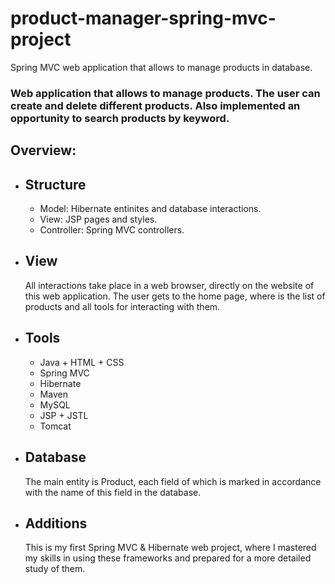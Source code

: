 # product-manager-spring-mvc-project
Spring MVC web application that allows to manage products in database.
<h3>Web application that allows to manage products. The user can create and delete different products. Also implemented an opportunity to search products by keyword.</h3>
<h2>Overview:</h2>
<ul>
  <li><h2>Structure</h2>
    <ul>
      <li>Model: Hibernate entinites and database interactions.</li>
      <li>View: JSP pages and styles.</li>
      <li>Controller: Spring MVC controllers.</li>
    </ul>
<li><h2>View</h2>
All interactions take place in a web browser, directly on the website of this web application.
The user gets to the home page, where is the list of products and all tools for interacting with them.
<li><h2>Tools</h2>
<ul>
<li>Java + HTML + CSS</li>
<li>Spring MVC</li>
<li>Hibernate</li>
<li>Maven</li>
<li>MySQL</li>
<li>JSP + JSTL</li>
<li>Tomcat</li>
</ul>
</li>
<li><h2>Database</h2>
The main entity is Product, each field of which is marked in accordance with the name of this field in the database.
<li><h2>Additions</h2>
This is my first Spring MVC & Hibernate web project, where I mastered my skills in using these frameworks and prepared for a more detailed study of them.
</li>
</ul>
